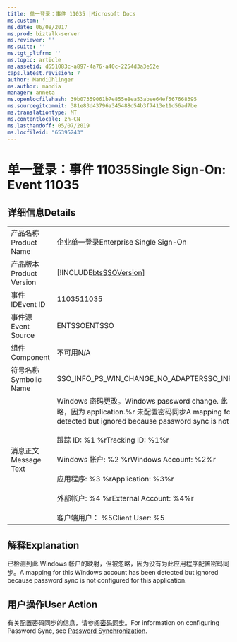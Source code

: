 ```yaml
---
title: 单一登录：事件 11035 |Microsoft Docs
ms.custom: ''
ms.date: 06/08/2017
ms.prod: biztalk-server
ms.reviewer: ''
ms.suite: ''
ms.tgt_pltfrm: ''
ms.topic: article
ms.assetid: d551083c-a897-4a76-a40c-2254d3a3e52e
caps.latest.revision: 7
author: MandiOhlinger
ms.author: mandia
manager: anneta
ms.openlocfilehash: 39b07359061b7e855e8ea53abee64ef567668395
ms.sourcegitcommit: 381e83d43796a345488d54b3f7413e11d56ad7be
ms.translationtype: MT
ms.contentlocale: zh-CN
ms.lasthandoff: 05/07/2019
ms.locfileid: "65395243"
---
```

# <a name="single-sign-on-event-11035"></a><span data-ttu-id="d4bb5-102">单一登录：事件 11035</span><span class="sxs-lookup"><span data-stu-id="d4bb5-102">Single Sign-On: Event 11035</span></span>
## <a name="details"></a><span data-ttu-id="d4bb5-103">详细信息</span><span class="sxs-lookup"><span data-stu-id="d4bb5-103">Details</span></span>  
  
|                 |                                                                                                                                                                                                                                                                                                                        |
|-----------------|------------------------------------------------------------------------------------------------------------------------------------------------------------------------------------------------------------------------------------------------------------------------------------------------------------------------|
|  <span data-ttu-id="d4bb5-104">产品名称</span><span class="sxs-lookup"><span data-stu-id="d4bb5-104">Product Name</span></span>   |                                                                                                                                               <span data-ttu-id="d4bb5-105">企业单一登录</span><span class="sxs-lookup"><span data-stu-id="d4bb5-105">Enterprise Single Sign-On</span></span>                                                                                                                                                |
| <span data-ttu-id="d4bb5-106">产品版本</span><span class="sxs-lookup"><span data-stu-id="d4bb5-106">Product Version</span></span> |                                                                                                                               [!INCLUDE[btsSSOVersion](../includes/btsssoversion-md.md)]                                                                                                                               |
|    <span data-ttu-id="d4bb5-107">事件 ID</span><span class="sxs-lookup"><span data-stu-id="d4bb5-107">Event ID</span></span>     |                                                                                                                                                         <span data-ttu-id="d4bb5-108">11035</span><span class="sxs-lookup"><span data-stu-id="d4bb5-108">11035</span></span>                                                                                                                                                          |
|  <span data-ttu-id="d4bb5-109">事件源</span><span class="sxs-lookup"><span data-stu-id="d4bb5-109">Event Source</span></span>   |                                                                                                                                                         <span data-ttu-id="d4bb5-110">ENTSSO</span><span class="sxs-lookup"><span data-stu-id="d4bb5-110">ENTSSO</span></span>                                                                                                                                                         |
|    <span data-ttu-id="d4bb5-111">组件</span><span class="sxs-lookup"><span data-stu-id="d4bb5-111">Component</span></span>    |                                                                                                                                                          <span data-ttu-id="d4bb5-112">不可用</span><span class="sxs-lookup"><span data-stu-id="d4bb5-112">N/A</span></span>                                                                                                                                                           |
|  <span data-ttu-id="d4bb5-113">符号名称</span><span class="sxs-lookup"><span data-stu-id="d4bb5-113">Symbolic Name</span></span>  |                                                                                                                                           <span data-ttu-id="d4bb5-114">SSO_INFO_PS_WIN_CHANGE_NO_ADAPTER</span><span class="sxs-lookup"><span data-stu-id="d4bb5-114">SSO_INFO_PS_WIN_CHANGE_NO_ADAPTER</span></span>                                                                                                                                            |
|  <span data-ttu-id="d4bb5-115">消息正文</span><span class="sxs-lookup"><span data-stu-id="d4bb5-115">Message Text</span></span>   | <span data-ttu-id="d4bb5-116">Windows 密码更改。</span><span class="sxs-lookup"><span data-stu-id="d4bb5-116">Windows password change.</span></span> <span data-ttu-id="d4bb5-117">此 Windows 帐户的映射已检测到但被忽略，因为 application.%r 未配置密码同步</span><span class="sxs-lookup"><span data-stu-id="d4bb5-117">A mapping for this Windows account has been detected but ignored because password sync is not configured for this application.%r</span></span><br /><br /> <span data-ttu-id="d4bb5-118">跟踪 ID: %1 %r</span><span class="sxs-lookup"><span data-stu-id="d4bb5-118">Tracking ID: %1%r</span></span><br /><br /> <span data-ttu-id="d4bb5-119">Windows 帐户: %2 %r</span><span class="sxs-lookup"><span data-stu-id="d4bb5-119">Windows Account: %2%r</span></span><br /><br /> <span data-ttu-id="d4bb5-120">应用程序: %3 %r</span><span class="sxs-lookup"><span data-stu-id="d4bb5-120">Application: %3%r</span></span><br /><br /> <span data-ttu-id="d4bb5-121">外部帐户: %4 %r</span><span class="sxs-lookup"><span data-stu-id="d4bb5-121">External Account: %4%r</span></span><br /><br /> <span data-ttu-id="d4bb5-122">客户端用户： %5</span><span class="sxs-lookup"><span data-stu-id="d4bb5-122">Client User: %5</span></span> |
  
## <a name="explanation"></a><span data-ttu-id="d4bb5-123">解释</span><span class="sxs-lookup"><span data-stu-id="d4bb5-123">Explanation</span></span>  
 <span data-ttu-id="d4bb5-124">已检测到此 Windows 帐户的映射，但被忽略，因为没有为此应用程序配置密码同步。</span><span class="sxs-lookup"><span data-stu-id="d4bb5-124">A mapping for this Windows account has been detected but ignored because password sync is not configured for this application.</span></span>  
  
## <a name="user-action"></a><span data-ttu-id="d4bb5-125">用户操作</span><span class="sxs-lookup"><span data-stu-id="d4bb5-125">User Action</span></span>  
 <span data-ttu-id="d4bb5-126">有关配置密码同步的信息，请参阅[密码同步](../core/password-synchronization2.md)。</span><span class="sxs-lookup"><span data-stu-id="d4bb5-126">For information on configuring Password Sync, see [Password Synchronization](../core/password-synchronization2.md).</span></span>